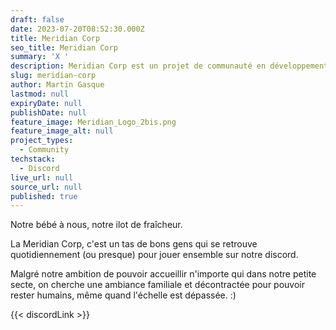 ```yaml
---
draft: false
date: 2023-07-20T08:52:30.000Z
title: Meridian Corp
seo_title: Meridian Corp
summary: 'X '
description: Meridian Corp est un projet de communauté en développement
slug: meridian-corp
author: Martin Gasque
lastmod: null
expiryDate: null
publishDate: null
feature_image: Meridian_Logo_2bis.png
feature_image_alt: null
project_types:
  - Community
techstack:
  - Discord
live_url: null
source_url: null
published: true
---
```


Notre bébé à nous, notre ilot de fraîcheur.

La Meridian Corp, c'est un tas de bons gens qui se retrouve quotidiennement (ou presque) pour jouer ensemble sur notre discord.

Malgré notre ambition de pouvoir accueillir n'importe qui dans notre petite secte, on cherche une ambiance familiale et décontractée pour pouvoir rester humains, même quand l'échelle est dépassée. :)


{{< discordLink >}}
